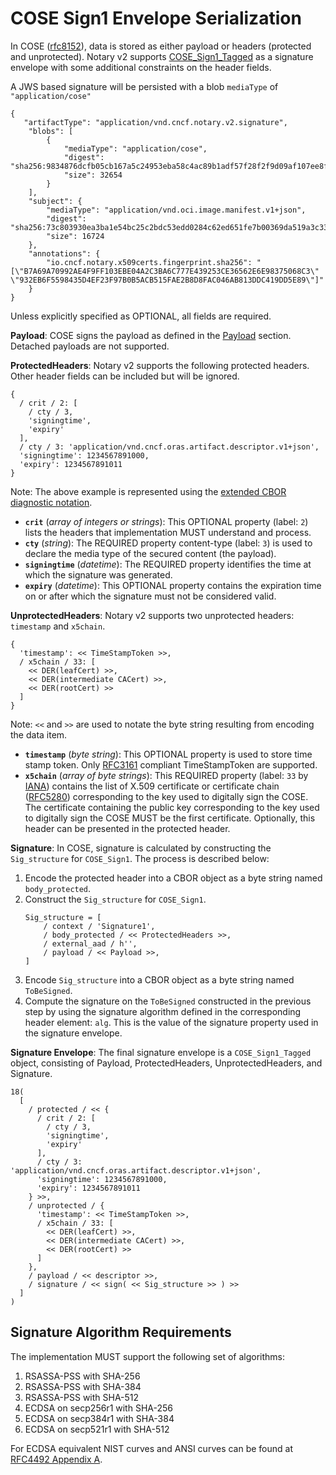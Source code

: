 # COSE Sign1 Envelope Serialization

In COSE ([rfc8152](https://datatracker.ietf.org/doc/html/rfc8152)), data is stored as either payload or headers (protected and unprotected).
Notary v2 supports [COSE_Sign1_Tagged](https://datatracker.ietf.org/doc/html/rfc8152#section-4.2) as a signature envelope with some additional constraints on the header fields.

A JWS based signature will be persisted with a blob `mediaType` of `"application/cose"`

```jsonc
{
   "artifactType": "application/vnd.cncf.notary.v2.signature",
    "blobs": [
        {
            "mediaType": "application/cose",
            "digest": "sha256:9834876dcfb05cb167a5c24953eba58c4ac89b1adf57f28f2f9d09af107ee8f0",
            "size": 32654
        }
    ],
    "subject": {
        "mediaType": "application/vnd.oci.image.manifest.v1+json",
        "digest": "sha256:73c803930ea3ba1e54bc25c2bdc53edd0284c62ed651fe7b00369da519a3c333",
        "size": 16724
    },
    "annotations": {
        "io.cncf.notary.x509certs.fingerprint.sha256": "[\"B7A69A70992AE4F9FF103EBE04A2C3BA6C777E439253CE36562E6E98375068C3\" \"932EB6F5598435D4EF23F97B0B5ACB515FAE2B8D8FAC046AB813DDC419DD5E89\"]"
    }
}
```

Unless explicitly specified as OPTIONAL, all fields are required.

**Payload**: COSE signs the payload as defined in the [Payload](#payload) section. Detached payloads are not supported.

**ProtectedHeaders**: Notary v2 supports the following protected headers. Other header fields can be included but will be ignored.

```
{
  / crit / 2: [
    / cty / 3,
    'signingtime',
    'expiry'
  ],
  / cty / 3: 'application/vnd.cncf.oras.artifact.descriptor.v1+json',
  'signingtime': 1234567891000,
  'expiry': 1234567891011
}
```

Note: The above example is represented using the [extended CBOR diagnostic notation](https://datatracker.ietf.org/doc/html/rfc8152#appendix-C).

- **`crit`** (*array of integers or strings*): This OPTIONAL property (label: `2`) lists the headers that implementation MUST understand and process.
- **`cty`** (*string*): The REQUIRED property content-type (label: `3`) is used to declare the media type of the secured content (the payload).
- **`signingtime`** (*datetime*): The REQUIRED property identifies the time at which the signature was generated.
- **`expiry`** (*datetime*): This OPTIONAL property contains the expiration time on or after which the signature must not be considered valid.

**UnprotectedHeaders**: Notary v2 supports two unprotected headers: `timestamp` and `x5chain`.

```
{
  'timestamp': << TimeStampToken >>,
  / x5chain / 33: [
    << DER(leafCert) >>,
    << DER(intermediate CACert) >>,
    << DER(rootCert) >>
  ]
}
```

Note: `<<` and `>>` are used to notate the byte string resulting from encoding the data item.

- **`timestamp`** (*byte string*): This OPTIONAL property is used to store time stamp token.
  Only [RFC3161]([rfc3161](https://datatracker.ietf.org/doc/html/rfc3161#section-2.4.2)) compliant TimeStampToken are supported.
- **`x5chain`** (*array of byte strings*): This REQUIRED property (label: `33` by [IANA](https://www.iana.org/assignments/cose/cose.xhtml#header-parameters)) contains the list of X.509 certificate or certificate chain ([RFC5280](https://datatracker.ietf.org/doc/html/rfc5280)) corresponding to the key used to digitally sign the COSE.
  The certificate containing the public key corresponding to the key used to digitally sign the COSE MUST be the first certificate.
  Optionally, this header can be presented in the protected header.

**Signature**: In COSE, signature is calculated by constructing the `Sig_structure` for `COSE_Sign1`.
The process is described below:

1. Encode the protected header into a CBOR object as a byte string named `body_protected`.
2. Construct the `Sig_structure` for `COSE_Sign1`.
    ```
    Sig_structure = [
        / context / 'Signature1',
        / body_protected / << ProtectedHeaders >>,
        / external_aad / h'',
        / payload / << Payload >>,
    ]
    ```
3. Encode `Sig_structure` into a CBOR object as a byte string named `ToBeSigned`.
4. Compute the signature on the `ToBeSigned` constructed in the previous step by using the signature algorithm defined in the corresponding header element: `alg`.
   This is the value of the signature property used in the signature envelope.

**Signature Envelope**: The final signature envelope is a `COSE_Sign1_Tagged` object, consisting of Payload, ProtectedHeaders, UnprotectedHeaders, and Signature.

```
18(
  [
    / protected / << {
      / crit / 2: [
        / cty / 3,
        'signingtime',
        'expiry'
      ],
      / cty / 3: 'application/vnd.cncf.oras.artifact.descriptor.v1+json',
      'signingtime': 1234567891000,
      'expiry': 1234567891011
    } >>,
    / unprotected / {
      'timestamp': << TimeStampToken >>,
      / x5chain / 33: [
        << DER(leafCert) >>,
        << DER(intermediate CACert) >>,
        << DER(rootCert) >>
      ]
    },
    / payload / << descriptor >>,
    / signature / << sign( << Sig_structure >> ) >>
  ]
)
```

## Signature Algorithm Requirements

The implementation MUST support the following set of algorithms:

1. RSASSA-PSS with SHA-256
1. RSASSA-PSS with SHA-384
1. RSASSA-PSS with SHA-512
1. ECDSA on secp256r1 with SHA-256
1. ECDSA on secp384r1 with SHA-384
1. ECDSA on secp521r1 with SHA-512

For ECDSA equivalent NIST curves and ANSI curves can be found at [RFC4492 Appendix A](https://tools.ietf.org/search/rfc4492#appendix-A).

